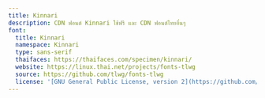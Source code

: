 ```yaml
---
title: Kinnari
description: CDN ฟอนต์ Kinnari ใช้ฟรี และ CDN ฟอนต์ไทยอื่นๆ
font:
  title: Kinnari
  namespace: Kinnari
  type: sans-serif
  thaifaces: https://thaifaces.com/specimen/kinnari/
  website: https://linux.thai.net/projects/fonts-tlwg
  source: https://github.com/tlwg/fonts-tlwg
  license: '[GNU General Public License, version 2](https://github.com/tlwg/fonts-tlwg/blob/master/COPYING)'
---
```


<div></div>
